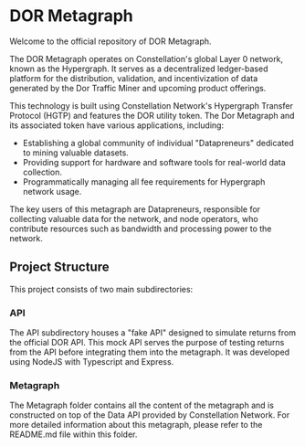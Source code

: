 DOR Metagraph
===============

Welcome to the official repository of DOR Metagraph.

The DOR Metagraph operates on Constellation's global Layer 0 network, known as the Hypergraph. It serves as a decentralized ledger-based platform for the distribution, validation, and incentivization of data generated by the Dor Traffic Miner and upcoming product offerings.

This technology is built using Constellation Network's Hypergraph Transfer Protocol (HGTP) and features the DOR utility token. The Dor Metagraph and its associated token have various applications, including:

-   Establishing a global community of individual "Datapreneurs" dedicated to mining valuable datasets.
-   Providing support for hardware and software tools for real-world data collection.
-   Programmatically managing all fee requirements for Hypergraph network usage.

The key users of this metagraph are Datapreneurs, responsible for collecting valuable data for the network, and node operators, who contribute resources such as bandwidth and processing power to the network.

Project Structure
-----------------

This project consists of two main subdirectories:

### API

The API subdirectory houses a "fake API" designed to simulate returns from the official DOR API. This mock API serves the purpose of testing returns from the API before integrating them into the metagraph. It was developed using NodeJS with Typescript and Express.

### Metagraph

The Metagraph folder contains all the content of the metagraph and is constructed on top of the Data API provided by Constellation Network. For more detailed information about this metagraph, please refer to the README.md file within this folder.